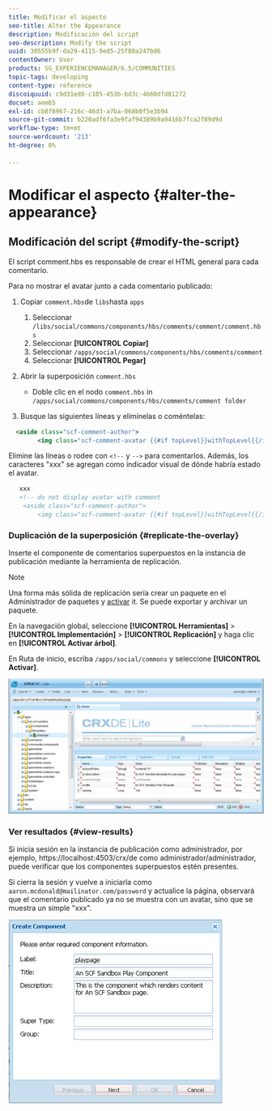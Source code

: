 ```yaml
---
title: Modificar el aspecto
seo-title: Alter the Appearance
description: Modificación del script
seo-description: Modify the script
uuid: 30555b9f-da29-4115-9ed5-25f80a247bd6
contentOwner: User
products: SG_EXPERIENCEMANAGER/6.5/COMMUNITIES
topic-tags: developing
content-type: reference
discoiquuid: c9d31ed8-c105-453b-bd3c-4660dfd81272
docset: aem65
exl-id: cb8f6967-216c-46d3-a7ba-068b0f5e3b94
source-git-commit: b220adf6fa3e9faf94389b9a9416b7fca2f89d9d
workflow-type: tm+mt
source-wordcount: '213'
ht-degree: 0%

---
```


# Modificar el aspecto {#alter-the-appearance}

## Modificación del script {#modify-the-script}

El script comment.hbs es responsable de crear el HTML general para cada comentario.

Para no mostrar el avatar junto a cada comentario publicado:

1. Copiar `comment.hbs`de `libs`hasta `apps`

   1. Seleccionar `/libs/social/commons/components/hbs/comments/comment/comment.hbs`
   1. Seleccionar **[!UICONTROL Copiar]**
   1. Seleccionar `/apps/social/commons/components/hbs/comments/comment`
   1. Seleccionar **[!UICONTROL Pegar]**

1. Abrir la superposición `comment.hbs`

   * Doble clic en el nodo `comment.hbs` in `/apps/social/commons/components/hbs/comments/comment folder`

1. Busque las siguientes líneas y elimínelas o coméntelas:

```xml
  <aside class="scf-comment-author">
        <img class="scf-comment-avatar {{#if topLevel}}withTopLevel{{/if}}" src="{{author.avatarUrl}}"></img>
```

Elimine las líneas o rodee con `<!--` y `-->` para comentarlos. Además, los caracteres &quot;xxx&quot; se agregan como indicador visual de dónde habría estado el avatar.

```xml
   xxx
   <!-- do not display avatar with comment
    <aside class="scf-comment-author">
        <img class="scf-comment-avatar {{#if topLevel}}withTopLevel{{/if}}" src="{{author.avatarUrl}}"></img>
```

### Duplicación de la superposición {#replicate-the-overlay}

Inserte el componente de comentarios superpuestos en la instancia de publicación mediante la herramienta de replicación.

>[!NOTE]
>
>Una forma más sólida de replicación sería crear un paquete en el Administrador de paquetes y [activar](/help/sites-administering/package-manager.md#replicating-packages) it. Se puede exportar y archivar un paquete.

En la navegación global, seleccione **[!UICONTROL Herramientas]** > **[!UICONTROL Implementación]** > **[!UICONTROL Replicación]** y haga clic en **[!UICONTROL Activar árbol]**.

En Ruta de inicio, escriba `/apps/social/commons` y seleccione **[!UICONTROL Activar]**.

![verify-content-template](assets/verify-content-template.png)

### Ver resultados {#view-results}

Si inicia sesión en la instancia de publicación como administrador, por ejemplo, https://localhost:4503/crx/de como administrador/administrador, puede verificar que los componentes superpuestos estén presentes.

Si cierra la sesión y vuelve a iniciarla como `aaron.mcdonald@mailinator.com/password` y actualice la página, observará que el comentario publicado ya no se muestra con un avatar, sino que se muestra un simple &quot;xxx&quot;.

![create-template-component](assets/create-template-component.png)
